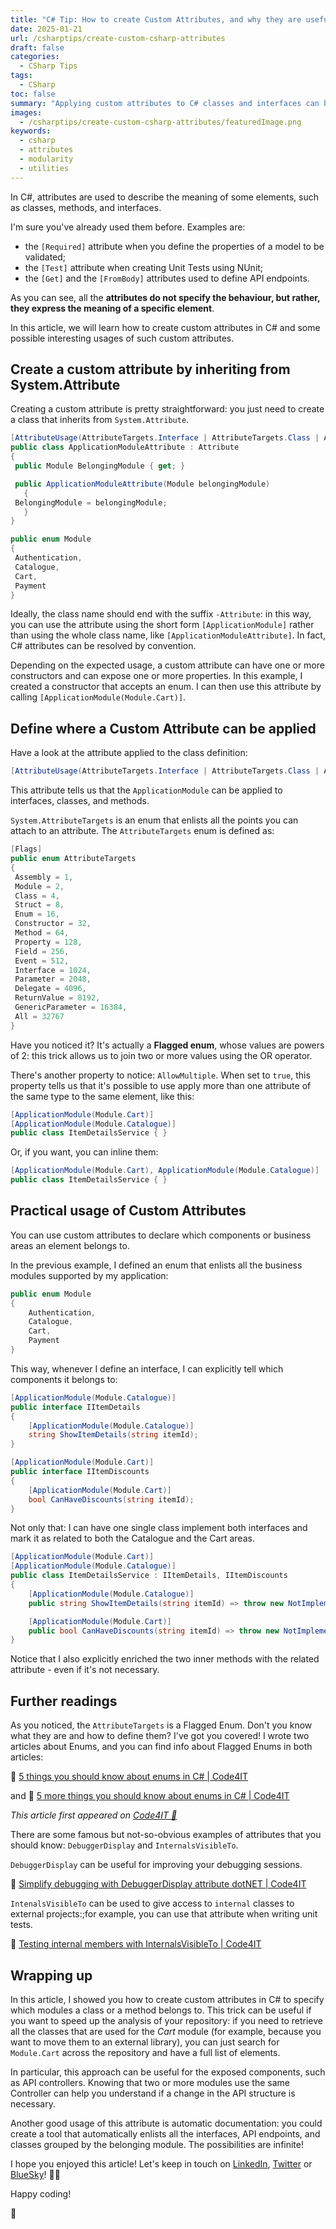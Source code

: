 ```yaml
---
title: "C# Tip: How to create Custom Attributes, and why they are useful"
date: 2025-01-21
url: /csharptips/create-custom-csharp-attributes
draft: false
categories:
  - CSharp Tips
tags:
  - CSharp
toc: false
summary: "Applying custom attributes to C# classes and interfaces can be useful for several reasons. Let's learn how to create Custom Attributes in C#, and let's explore some practical usage!"
images:
  - /csharptips/create-custom-csharp-attributes/featuredImage.png
keywords:
  - csharp
  - attributes
  - modularity
  - utilities
---
```


In C#, attributes are used to describe the meaning of some elements, such as classes, methods, and interfaces.

I'm sure you've already used them before. Examples are:

- the `[Required]` attribute when you define the properties of a model to be validated;
- the `[Test]` attribute when creating Unit Tests using NUnit;
- the `[Get]` and the `[FromBody]` attributes used to define API endpoints.

As you can see, all the **attributes do not specify the behaviour, but rather, they express the meaning of a specific element**.

In this article, we will learn how to create custom attributes in C# and some possible interesting usages of such custom attributes.

## Create a custom attribute by inheriting from System.Attribute

Creating a custom attribute is pretty straightforward: you just need to create a class that inherits from `System.Attribute`.

```cs
[AttributeUsage(AttributeTargets.Interface | AttributeTargets.Class | AttributeTargets.Method, AllowMultiple = true)]
public class ApplicationModuleAttribute : Attribute
{
 public Module BelongingModule { get; }

 public ApplicationModuleAttribute(Module belongingModule)
   {
 BelongingModule = belongingModule;
   }
}

public enum Module
{
 Authentication,
 Catalogue,
 Cart,
 Payment
}
```

Ideally, the class name should end with the suffix `-Attribute`: in this way, you can use the attribute using the short form `[ApplicationModule]` rather than using the whole class name, like `[ApplicationModuleAttribute]`. In fact, C# attributes can be resolved by convention.

Depending on the expected usage, a custom attribute can have one or more constructors and can expose one or more properties. In this example, I created a constructor that accepts an enum.
I can then use this attribute by calling `[ApplicationModule(Module.Cart)]`.

## Define where a Custom Attribute can be applied

Have a look at the attribute applied to the class definition:

```cs
[AttributeUsage(AttributeTargets.Interface | AttributeTargets.Class | AttributeTargets.Method, AllowMultiple = true)]
```

This attribute tells us that the `ApplicationModule` can be applied to interfaces, classes, and methods.

`System.AttributeTargets` is an enum that enlists all the points you can attach to an attribute. The `AttributeTargets` enum is defined as:

```cs
[Flags]
public enum AttributeTargets
{
 Assembly = 1,
 Module = 2,
 Class = 4,
 Struct = 8,
 Enum = 16,
 Constructor = 32,
 Method = 64,
 Property = 128,
 Field = 256,
 Event = 512,
 Interface = 1024,
 Parameter = 2048,
 Delegate = 4096,
 ReturnValue = 8192,
 GenericParameter = 16384,
 All = 32767
}
```

Have you noticed it? It's actually a **Flagged enum**, whose values are powers of 2: this trick allows us to join two or more values using the OR operator.

There's another property to notice: `AllowMultiple`. When set to `true`, this property tells us that it's possible to use apply more than one attribute of the same type to the same element, like this:

```cs
[ApplicationModule(Module.Cart)]
[ApplicationModule(Module.Catalogue)]
public class ItemDetailsService { }
```

Or, if you want, you can inline them:

```cs
[ApplicationModule(Module.Cart), ApplicationModule(Module.Catalogue)]
public class ItemDetailsService { }
```

## Practical usage of Custom Attributes

You can use custom attributes to declare which components or business areas an element belongs to.

In the previous example, I defined an enum that enlists all the business modules supported by my application:

```cs
public enum Module
{
    Authentication,
    Catalogue,
    Cart,
    Payment
}
```

This way, whenever I define an interface, I can explicitly tell which components it belongs to:

```cs
[ApplicationModule(Module.Catalogue)]
public interface IItemDetails
{
    [ApplicationModule(Module.Catalogue)]
    string ShowItemDetails(string itemId);
}

[ApplicationModule(Module.Cart)]
public interface IItemDiscounts
{
    [ApplicationModule(Module.Cart)]
    bool CanHaveDiscounts(string itemId);
}
```

Not only that: I can have one single class implement both interfaces and mark it as related to both the Catalogue and the Cart areas.

```cs
[ApplicationModule(Module.Cart)]
[ApplicationModule(Module.Catalogue)]
public class ItemDetailsService : IItemDetails, IItemDiscounts
{
    [ApplicationModule(Module.Catalogue)]
    public string ShowItemDetails(string itemId) => throw new NotImplementedException();

    [ApplicationModule(Module.Cart)]
    public bool CanHaveDiscounts(string itemId) => throw new NotImplementedException();
}
```

Notice that I also explicitly enriched the two inner methods with the related attribute - even if it's not necessary.

## Further readings

As you noticed, the `AttributeTargets` is a Flagged Enum. Don't you know what they are and how to define them? I've got you covered! I wrote two articles about Enums, and you can find info about Flagged Enums in both articles:

🔗 [5 things you should know about enums in C# | Code4IT](https://www.code4it.dev/blog/5-things-enums-csharp/)

and
🔗 [5 more things you should know about enums in C# | Code4IT](https://www.code4it.dev/blog/5-more-things-about-enums-csharp/)

_This article first appeared on [Code4IT 🐧](https://www.code4it.dev/)_

There are some famous but not-so-obvious examples of attributes that you should know: `DebuggerDisplay` and `InternalsVisibleTo`.

`DebuggerDisplay` can be useful for improving your debugging sessions.

🔗 [Simplify debugging with DebuggerDisplay attribute dotNET | Code4IT](https://www.code4it.dev/blog/debuggerdisplay-attribute/)

`IntenalsVisibleTo` can be used to give access to `internal` classes to external projects:;for example, you can use that attribute when writing unit tests.

🔗 [Testing internal members with InternalsVisibleTo | Code4IT](https://www.code4it.dev/blog/testing-internals-with-internalsvisibleto/)

## Wrapping up

In this article, I showed you how to create custom attributes in C# to specify which modules a class or a method belongs to. This trick can be useful if you want to speed up the analysis of your repository: if you need to retrieve all the classes that are used for the _Cart_ module (for example, because you want to move them to an external library), you can just search for `Module.Cart` across the repository and have a full list of elements.

In particular, this approach can be useful for the exposed components, such as API controllers. Knowing that two or more modules use the same Controller can help you understand if a change in the API structure is necessary.

Another good usage of this attribute is automatic documentation: you could create a tool that automatically enlists all the interfaces, API endpoints, and classes grouped by the belonging module. The possibilities are infinite!

I hope you enjoyed this article! Let's keep in touch on [LinkedIn](https://www.linkedin.com/in/BelloneDavide/), [Twitter](https://twitter.com/BelloneDavide) or [BlueSky](https://bsky.app/profile/bellonedavide.bsky.social)! 🤜🤛

Happy coding!

🐧
